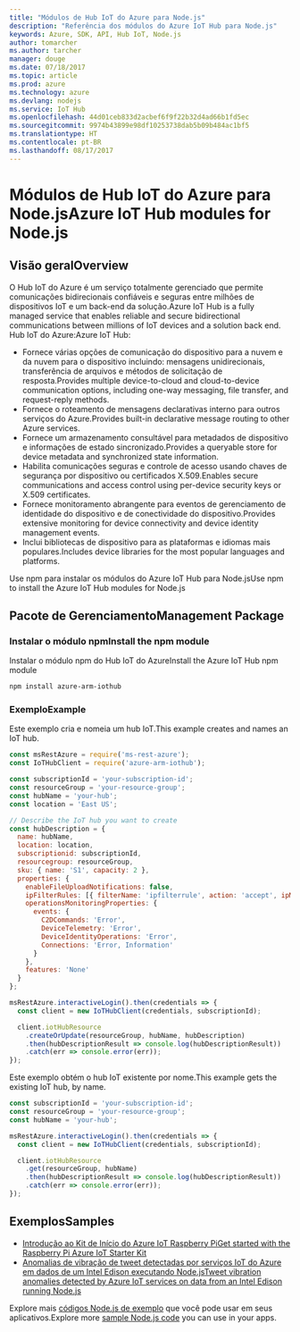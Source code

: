 ```yaml
---
title: "Módulos de Hub IoT do Azure para Node.js"
description: "Referência dos módulos do Azure IoT Hub para Node.js"
keywords: Azure, SDK, API, Hub IoT, Node.js
author: tomarcher
ms.author: tarcher
manager: douge
ms.date: 07/18/2017
ms.topic: article
ms.prod: azure
ms.technology: azure
ms.devlang: nodejs
ms.service: IoT Hub
ms.openlocfilehash: 44d01ceb833d2acbef6f9f22b32d4ad66b1fd5ec
ms.sourcegitcommit: 9974b43899e98df10253738dab5b09b484ac1bf5
ms.translationtype: HT
ms.contentlocale: pt-BR
ms.lasthandoff: 08/17/2017
---
```

# <a name="azure-iot-hub-modules-for-nodejs"></a><span data-ttu-id="0ab15-104">Módulos de Hub IoT do Azure para Node.js</span><span class="sxs-lookup"><span data-stu-id="0ab15-104">Azure IoT Hub modules for Node.js</span></span>

## <a name="overview"></a><span data-ttu-id="0ab15-105">Visão geral</span><span class="sxs-lookup"><span data-stu-id="0ab15-105">Overview</span></span>

<span data-ttu-id="0ab15-106">O Hub IoT do Azure é um serviço totalmente gerenciado que permite comunicações bidirecionais confiáveis e seguras entre milhões de dispositivos IoT e um back-end da solução.</span><span class="sxs-lookup"><span data-stu-id="0ab15-106">Azure IoT Hub is a fully managed service that enables reliable and secure bidirectional communications between millions of IoT devices and a solution back end.</span></span> <span data-ttu-id="0ab15-107">Hub IoT do Azure:</span><span class="sxs-lookup"><span data-stu-id="0ab15-107">Azure IoT Hub:</span></span>
- <span data-ttu-id="0ab15-108">Fornece várias opções de comunicação do dispositivo para a nuvem e da nuvem para o dispositivo incluindo: mensagens unidirecionais, transferência de arquivos e métodos de solicitação de resposta.</span><span class="sxs-lookup"><span data-stu-id="0ab15-108">Provides multiple device-to-cloud and cloud-to-device communication options, including one-way messaging, file transfer, and request-reply methods.</span></span>
- <span data-ttu-id="0ab15-109">Fornece o roteamento de mensagens declarativas interno para outros serviços do Azure.</span><span class="sxs-lookup"><span data-stu-id="0ab15-109">Provides built-in declarative message routing to other Azure services.</span></span>
- <span data-ttu-id="0ab15-110">Fornece um armazenamento consultável para metadados de dispositivo e informações de estado sincronizado.</span><span class="sxs-lookup"><span data-stu-id="0ab15-110">Provides a queryable store for device metadata and synchronized state information.</span></span>
- <span data-ttu-id="0ab15-111">Habilita comunicações seguras e controle de acesso usando chaves de segurança por dispositivo ou certificados X.509.</span><span class="sxs-lookup"><span data-stu-id="0ab15-111">Enables secure communications and access control using per-device security keys or X.509 certificates.</span></span>
- <span data-ttu-id="0ab15-112">Fornece monitoramento abrangente para eventos de gerenciamento de identidade do dispositivo e de conectividade do dispositivo.</span><span class="sxs-lookup"><span data-stu-id="0ab15-112">Provides extensive monitoring for device connectivity and device identity management events.</span></span>
- <span data-ttu-id="0ab15-113">Inclui bibliotecas de dispositivo para as plataformas e idiomas mais populares.</span><span class="sxs-lookup"><span data-stu-id="0ab15-113">Includes device libraries for the most popular languages and platforms.</span></span>

<span data-ttu-id="0ab15-114">Use npm para instalar os módulos do Azure IoT Hub para Node.js</span><span class="sxs-lookup"><span data-stu-id="0ab15-114">Use npm to install the Azure IoT Hub modules for Node.js</span></span>

## <a name="management-package"></a><span data-ttu-id="0ab15-115">Pacote de Gerenciamento</span><span class="sxs-lookup"><span data-stu-id="0ab15-115">Management Package</span></span>

### <a name="install-the-npm-module"></a><span data-ttu-id="0ab15-116">Instalar o módulo npm</span><span class="sxs-lookup"><span data-stu-id="0ab15-116">Install the npm module</span></span>

<span data-ttu-id="0ab15-117">Instalar o módulo npm do Hub IoT do Azure</span><span class="sxs-lookup"><span data-stu-id="0ab15-117">Install the Azure IoT Hub npm module</span></span>

```bash
npm install azure-arm-iothub
```

### <a name="example"></a><span data-ttu-id="0ab15-118">Exemplo</span><span class="sxs-lookup"><span data-stu-id="0ab15-118">Example</span></span>

<span data-ttu-id="0ab15-119">Este exemplo cria e nomeia um hub IoT.</span><span class="sxs-lookup"><span data-stu-id="0ab15-119">This example creates and names an IoT hub.</span></span>

```javascript
const msRestAzure = require('ms-rest-azure');
const IoTHubClient = require('azure-arm-iothub');

const subscriptionId = 'your-subscription-id';
const resourceGroup = 'your-resource-group';
const hubName = 'your-hub';
const location = 'East US';

// Describe the IoT hub you want to create
const hubDescription = {
  name: hubName,
  location: location,
  subscriptionid: subscriptionId,
  resourcegroup: resourceGroup,
  sku: { name: 'S1', capacity: 2 },
  properties: {
    enableFileUploadNotifications: false,
    ipFilterRules: [{ filterName: 'ipfilterrule', action: 'accept', ipMask: '0.0.0.0/0' }],
    operationsMonitoringProperties: {
      events: {
        C2DCommands: 'Error',
        DeviceTelemetry: 'Error',
        DeviceIdentityOperations: 'Error',
        Connections: 'Error, Information'
      }
    },
    features: 'None'
  }
};

msRestAzure.interactiveLogin().then(credentials => {
  const client = new IoTHubClient(credentials, subscriptionId);

  client.iotHubResource
    .createOrUpdate(resourceGroup, hubName, hubDescription)
    .then(hubDescriptionResult => console.log(hubDescriptionResult))
    .catch(err => console.error(err));
});
```

<span data-ttu-id="0ab15-120">Este exemplo obtém o hub IoT existente por nome.</span><span class="sxs-lookup"><span data-stu-id="0ab15-120">This example gets the existing IoT hub, by name.</span></span>

```javascript
const subscriptionId = 'your-subscription-id';
const resourceGroup = 'your-resource-group';
const hubName = 'your-hub';

msRestAzure.interactiveLogin().then(credentials => {
  const client = new IoTHubClient(credentials, subscriptionId);

  client.iotHubResource
    .get(resourceGroup, hubName)
    .then(hubDescriptionResult => console.log(hubDescriptionResult))
    .catch(err => console.error(err));
});
```

## <a name="samples"></a><span data-ttu-id="0ab15-121">Exemplos</span><span class="sxs-lookup"><span data-stu-id="0ab15-121">Samples</span></span>

- [<span data-ttu-id="0ab15-122">Introdução ao Kit de Início do Azure IoT Raspberry Pi</span><span class="sxs-lookup"><span data-stu-id="0ab15-122">Get started with the Raspberry Pi Azure IoT Starter Kit</span></span>](https://azure.microsoft.com/resources/samples/iot-remote-monitoring-node-raspberrypi-getstartedkit/)
- [<span data-ttu-id="0ab15-123">Anomalias de vibração de tweet detectadas por serviços IoT do Azure em dados de um Intel Edison executando Node.js</span><span class="sxs-lookup"><span data-stu-id="0ab15-123">Tweet vibration anomalies detected by Azure IoT services on data from an Intel Edison running Node.js</span></span>](https://azure.microsoft.com/resources/samples/iot-hub-nodejs-intel-edison-vibration-anomaly-detection/)

<span data-ttu-id="0ab15-124">Explore mais [códigos Node.js de exemplo](https://azure.microsoft.com/resources/samples/?platform=nodejs) que você pode usar em seus aplicativos.</span><span class="sxs-lookup"><span data-stu-id="0ab15-124">Explore more [sample Node.js code](https://azure.microsoft.com/resources/samples/?platform=nodejs) you can use in your apps.</span></span>
